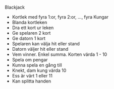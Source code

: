 Blackjack

* Kortlek med fyra 1:or, fyra 2:or, ..., fyra Kungar
* Blanda kortleken
* Dra ett kort ur leken
* Ge spelaren 2 kort
* Ge datorn 1 kort
* Spelaren kan välja hit eller stand
* Datorn väljer hit eller stand
* Vem vinner. Enkel summa. Korten värda 1 - 10
* Spela om pengar
* Kunna spela en gång till
* Knekt, dam kung värda 10
* Ess är värt 1 eller 11
* Kan splitta handen